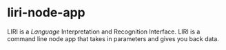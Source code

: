 # liri-node-app
LIRI is a _Language_ Interpretation and Recognition Interface. LIRI is a command line node app that takes in parameters and gives you back data.
